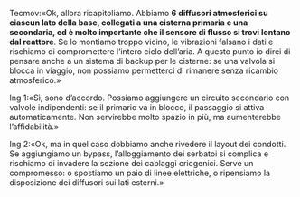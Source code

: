 Tecmov:«Ok, allora ricapitoliamo. Abbiamo **6 diffusori atmosferici su ciascun lato della base, collegati a una cisterna primaria e una secondaria, ed è molto importante che il sensore di flusso si trovi lontano dal reattore**. Se lo montiamo troppo vicino, le vibrazioni falsano i dati e rischiamo di compromettere l’intero ciclo dell’aria. A questo punto io direi di pensare anche a un sistema di backup per le cisterne: se una valvola si blocca in viaggio, non possiamo permetterci di rimanere senza ricambio atmosferico.»

Ing 1:«Sì, sono d’accordo. Possiamo aggiungere un circuito secondario con valvole indipendenti: se il primario va in blocco, il passaggio si attiva automaticamente. Non servirebbe molto spazio in più, ma aumenterebbe l’affidabilità.»

Ing 2:«Ok, ma in quel caso dobbiamo anche rivedere il layout dei condotti. Se aggiungiamo un bypass, l’alloggiamento dei serbatoi si complica e rischiamo di invadere la sezione dei cablaggi criogenici. Serve un compromesso: o spostiamo un paio di linee elettriche, o ripensiamo la disposizione dei diffusori sui lati esterni.»